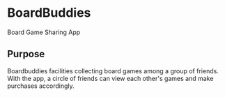 # BoardBuddies

Board Game Sharing App

## Purpose

Boardbuddies facilities collecting board games among a group of friends. With the app, a circle of friends can view each other's games and make purchases accordingly.
